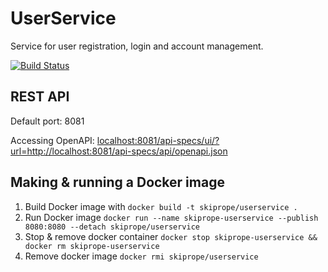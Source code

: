 # UserService
Service for user registration, login and account management.

[![Build Status](https://travis-ci.org/Kolebnica/UserService.svg?branch=master)](https://travis-ci.org/Kolebnica/UserService)

## REST API

Default port: 8081

Accessing OpenAPI: [localhost:8081/api-specs/ui/?url=http://localhost:8081/api-specs/api/openapi.json](localhost:8081/api-specs/ui/?url=http://localhost:8081/api-specs/api/openapi.json)

## Making & running a Docker image

1. Build Docker image with `docker build -t skiprope/userservice . `
2. Run Docker image `docker run --name skiprope-userservice --publish 8080:8080 --detach skiprope/userservice`
3. Stop & remove docker container `docker stop skiprope-userservice && docker rm skiprope-userservice`
4. Remove docker image `docker rmi skiprope/userservice`
